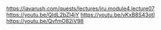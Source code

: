https://javarush.com/quests/lectures/jru.module4.lecture07
https://youtu.be/QIdL2bZI4jY
https://youtu.be/vKxB8S43otI
https://youtu.be/QvfmO82iV98
